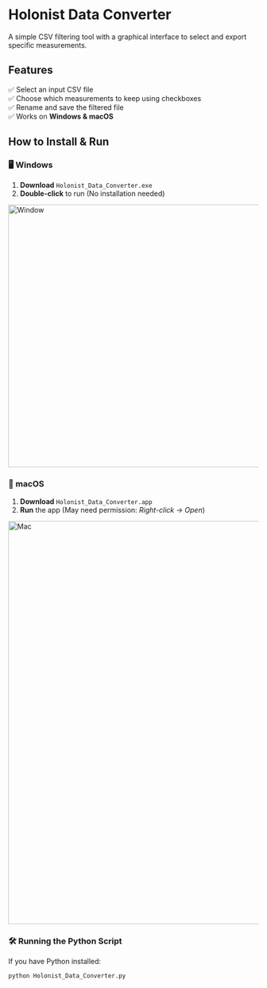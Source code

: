# Holonist Data Converter

A simple CSV filtering tool with a graphical interface to select and export specific measurements.

## Features
✅ Select an input CSV file  
✅ Choose which measurements to keep using checkboxes  
✅ Rename and save the filtered file  
✅ Works on **Windows & macOS**  

## How to Install & Run
### 🖥️ Windows
1. **Download** `Holonist_Data_Converter.exe`
2. **Double-click** to run (No installation needed)
<img width="528" alt="Window" src="https://github.com/user-attachments/assets/5a5442e0-dfc7-4399-90d4-695841513081" />

### 🍏 macOS
1. **Download** `Holonist_Data_Converter.app`
2. **Run** the app (May need permission: *Right-click → Open*)
<img width="810" alt="Mac" src="https://github.com/user-attachments/assets/a62273c0-3a14-40f4-a061-c6518b22965e" />


### 🛠️ Running the Python Script
If you have Python installed:
```bash
python Holonist_Data_Converter.py
